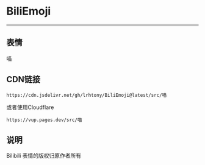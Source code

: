 # BiliEmoji
---
## 表情
喵
## CDN链接
```
https://cdn.jsdelivr.net/gh/lrhtony/BiliEmoji@latest/src/喵
```
或者使用Cloudflare
```
https://vup.pages.dev/src/喵
```
## 说明
Bilibili 表情的版权归原作者所有
